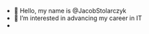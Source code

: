 - 👋 Hello, my name is @JacobStolarczyk
- 👀 I’m interested in advancing my career in IT 
- 

<!---

--->
